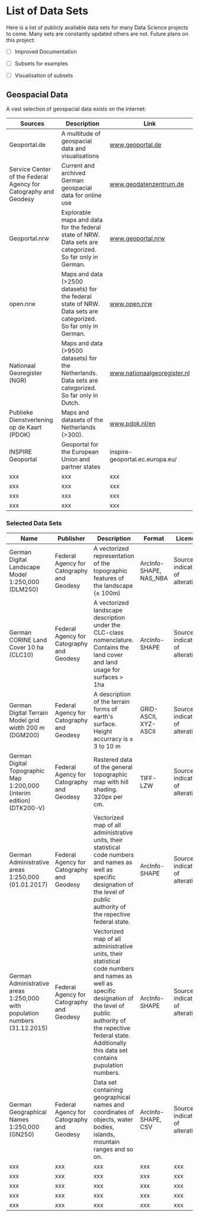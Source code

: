 # List of Data Sets
Here is a list of publicly available data sets for many Data Science projects to come. Many sets are constantly updated others are not. 
Future plans on this project:
- [ ] Improved Documentation
- [ ] Subsets for examples
- [ ] Visualisation of subsets


## Geospacial Data

A vast selection of geospacial data exists on the internet:

| Sources | Description | Link |
| --- | --- | --- |
| Geoportal.de | A multitude of geospacial data and visualisations | www.geoportal.de |
| Service Center of the Federal Agency for Catography and Geodesy | Current and archived German geospacial data for online use | www.geodatenzentrum.de |
| Geoportal.nrw | Explorable maps and data for the federal state of NRW. Data sets are categorized. So far only in German. | www.geoportal.nrw |
| open.nrw | Maps and data (>2500 datasets) for the federal state of NRW. Data sets are categorized. So far only in German. | www.open.nrw |
| Nationaal Georegister (NGR) | Maps and data (>9500 datasets) for the Netherlands. Data sets are categorized. So far only in Dutch. | www.nationaalgeoregister.nl |
| Publieke Dienstverlening op de Kaart (PDOK) | Maps and datasets of the Netherlands (>300). | www.pdok.nl/en |
| INSPIRE Geoportal | Geoportal for the European Union and partner states | inspire-geoportal.ec.europa.eu/ |
| xxx | xxx | xxx |
| xxx | xxx | xxx |
| xxx | xxx | xxx |
| xxx | xxx | xxx |

### Selected Data Sets

| Name | Publisher | Description | Format | License | Link |
| --- | --- | --- | --- | --- | --- |
| German Digital Landscape Model 1:250,000 (DLM250) | Federal Agency for Catography and Geodesy | A vectorized representation of the topographic features of the landscape (± 100m) | ArcInfo-SHAPE, NAS_NBA | Source & indication of alteration | [geodatenzentrum.de/...](http://www.geodatenzentrum.de/geodaten/gdz_rahmen.gdz_div?gdz_spr=eng&gdz_user_id=0&gdz_akt_zeile=5&gdz_anz_zeile=1&gdz_unt_zeile=1) |
| German CORINE Land Cover 10 ha (CLC10) | Federal Agency for Catography and Geodesy | A vectorized landscape description under the CLC-class nomenclature. Contains the land cover and land usage for surfaces > 1ha | ArcInfo-SHAPE | Source & indication of alteration | [geodatenzentrum.de/...](http://www.geodatenzentrum.de/geodaten/gdz_rahmen.gdz_div?gdz_spr=eng&gdz_user_id=0&gdz_akt_zeile=5&gdz_anz_zeile=1&gdz_unt_zeile=22) |
| German Digital Terrain Model grid width 200 m (DGM200) | Federal Agency for Catography and Geodesy | A description of the terrain forms of earth's surface. Height accurracy is ± 3 to 10 m | GRID-ASCII, XYZ-ASCII | Source & indication of alteration | [geodatenzentrum.de/...](http://www.geodatenzentrum.de/geodaten/gdz_rahmen.gdz_div?gdz_spr=eng&gdz_akt_zeile=5&gdz_anz_zeile=1&gdz_unt_zeile=3&gdz_user_id=0) |
| German Digital Topographic Map 1:200,000 (interim edition) (DTK200-V) | Federal Agency for Catography and Geodesy | Rastered data of the general topographic map with hill shading. 320px per cm. | TIFF-LZW | Source & indication of alteration | [geodatenzentrum.de/...](http://www.geodatenzentrum.de/geodaten/gdz_rahmen.gdz_div?gdz_spr=eng&gdz_akt_zeile=5&gdz_anz_zeile=1&gdz_unt_zeile=5&gdz_user_id=0) |
| German Administrative areas 1:250,000 (01.01.2017) | Federal Agency for Catography and Geodesy | Vectorized map of all administrative units, their statistical code numbers and names as well as specific designation of the level of public authority of the repective federal state. | ArcInfo-SHAPE | Source & indication of alteration | [geodatenzentrum.de/...](http://www.geodatenzentrum.de/geodaten/gdz_rahmen.gdz_div?gdz_spr=eng&gdz_akt_zeile=5&gdz_anz_zeile=1&gdz_unt_zeile=14&gdz_user_id=0) |
| German Administrative areas 1:250,000 with population numbers (31.12.2015) | Federal Agency for Catography and Geodesy | Vectorized map of all administrative units, their statistical code numbers and names as well as specific designation of the level of public authority of the repective federal state. Additionally this data set contains pupulation numbers. | ArcInfo-SHAPE | Source & indication of alteration | [geodatenzentrum.de/...](http://www.geodatenzentrum.de/geodaten/gdz_rahmen.gdz_div?gdz_spr=eng&gdz_akt_zeile=5&gdz_anz_zeile=1&gdz_unt_zeile=14&gdz_user_id=0) |
| German Geographical Names 1:250,000 (GN250) | Federal Agency for Catography and Geodesy | Data set containing geographical names and coordinates of objects, water bodies, islands, mountain ranges and so on. | ArcInfo-SHAPE, CSV | Source & indication of alteration | [geodatenzentrum.de/...](http://www.geodatenzentrum.de/geodaten/gdz_rahmen.gdz_div?gdz_spr=eng&gdz_akt_zeile=5&gdz_anz_zeile=1&gdz_unt_zeile=20&gdz_user_id=0) |
| xxx | xxx | xxx | xxx | xxx | xxx |
| xxx | xxx | xxx | xxx | xxx | xxx |
| xxx | xxx | xxx | xxx | xxx | xxx |
| xxx | xxx | xxx | xxx | xxx | xxx |
| xxx | xxx | xxx | xxx | xxx | xxx |

